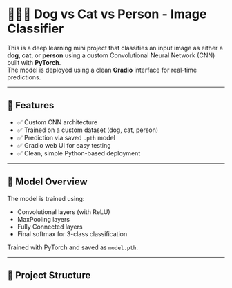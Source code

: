 # 🐶🐱🧍 Dog vs Cat vs Person - Image Classifier

This is a deep learning mini project that classifies an input image as either a **dog**, **cat**, or **person** using a custom Convolutional Neural Network (CNN) built with **PyTorch**.  
The model is deployed using a clean **Gradio** interface for real-time predictions.

---

## 🚀 Features

- ✅ Custom CNN architecture
- ✅ Trained on a custom dataset (dog, cat, person)
- ✅ Prediction via saved `.pth` model
- ✅ Gradio web UI for easy testing
- ✅ Clean, simple Python-based deployment

---

## 🧠 Model Overview

The model is trained using:
- Convolutional layers (with ReLU)
- MaxPooling layers
- Fully Connected layers
- Final softmax for 3-class classification

Trained with PyTorch and saved as `model.pth`.

---

## 📁 Project Structure

